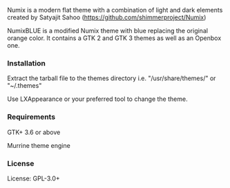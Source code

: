 Numix is a modern flat theme with a combination of light and dark elements created by Satyajit Sahoo (https://github.com/shimmerproject/Numix)

NumixBLUE is a modified Numix theme with blue replacing the original orange color.
It contains a GTK 2 and GTK 3 themes as well as an Openbox one.

### Installation

Extract the tarball file to the themes directory i.e. "/usr/share/themes/" or "~/.themes"

Use LXAppearance or your preferred tool to change the theme.

### Requirements

GTK+ 3.6 or above

Murrine theme engine

### License

License: GPL-3.0+